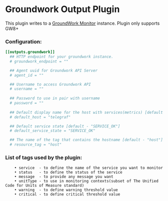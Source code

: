 # Groundwork Output Plugin

This plugin writes to a [GroundWork Monitor][1] instance. Plugin only supports GW8+

[1]: https://www.gwos.com/product/groundwork-monitor/

### Configuration:

```toml
[[outputs.groundwork]]
  ## HTTP endpoint for your groundwork instance.
  # groundwork_endpoint = ""

  ## Agent uuid for Groundwork API Server
  # agent_id = ""

  ## Username to access Groundwork API
  # username = ""
  
  ## Password to use in pair with username
  # password = ""
  
  ## Default display name for the host with services(metrics) [default - "telegraf"]
  # default_host = "telegraf"

  ## Default service state [default - "SERVICE_OK"]
  # default_service_state = "SERVICE_OK"

  ## The name of the tag that contains the hostname [default - "host"]
  # resource_tag = "host"
```

### List of tags used by the plugin:

```
	• service  - to define the name of the service you want to monitor
	• status   - to define the status of the service
	• message  - to provide any message you want
	• unitType - to use in monitoring contexts(subset of The Unified Code for Units of Measure standard)
	• warning  - to define warning threshold value
	• critical - to define critical threshold value
```


